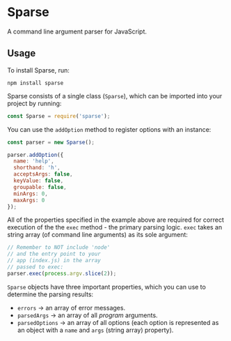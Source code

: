 # Sparse
A command line argument parser for JavaScript. 

## Usage

To install Sparse, run:

```
npm install sparse
```

Sparse consists of a single class (`Sparse`), which can be imported
into your project by running:

```js
const Sparse = require('sparse');
```

You can use the `addOption` method to register options with an
instance:

```js
const parser = new Sparse();

parser.addOption({
  name: 'help',
  shorthand: 'h',
  acceptsArgs: false,
  keyValue: false,
  groupable: false,
  minArgs: 0,
  maxArgs: 0
});
```

All of the properties specified in the example above
are required for correct execution of the the `exec` method -
the primary parsing logic. `exec` takes an string array (of 
command line arguments) as its sole argument:

```js
// Remember to NOT include 'node'
// and the entry point to your 
// app (index.js) in the array
// passed to exec:
parser.exec(process.argv.slice(2));
```

`Sparse` objects have three important properties, which you 
can use to determine the parsing results:

- `errors` -> an array of error messages.
- `parsedArgs` -> an array of all *program* arguments.
- `parsedOptions` -> an array of all options (each option 
is represented as an object with a `name` and `args` (string array) property).




